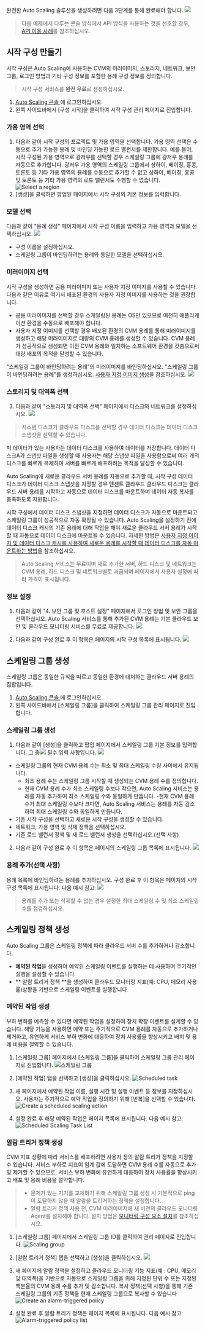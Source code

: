 완전한 Auto Scaling 솔루션을 생성하려면 다음 3단계를 통해 완료해야 합니다.
![](https://main.qcloudimg.com/raw/d8620b89f30c447fda3e068c6b6b782e.png)

> 다음 예제에서 다루는 콘솔 방식에서 API 방식을 사용하는 것을 선호할 경우, [API 이용 사례](https://intl.cloud.tencent.com/document/product/377/4232)를 참조하십시오.

## 시작 구성 만들기
시작 구성은 Auto Scaling에 사용하는 CVM의 미러이미지, 스토리지, 네트워크, 보안 그룹, 로그인 방법과 기타 구성 정보를 포함한 용례 구성 정보를 정의합니다.

>시작 구성 서비스를 **완전 무료**로 생성하십시오.

1. [Auto Scaling 콘솔 ](https://console.cloud.tencent.com/autoscaling/config)에 로그인하십시오.
2. 왼쪽 사이드바에서 [구성 시작]을 클릭하여 시작 구성 관리 페이지로 진입합니다.

### 가용 영역 선택

1. 다음과 같이 시작 구성의 프로젝트 및 가용 영역을 선택합니다.
가용 영역 선택은 수동으로 추가 가능한 용례 및 바인딩 가능한 로드 밸런서를 제한합니다. 예를 들어, 시작 구성된 가용 영역으로 광저우를 선택할 경우 스케일링 그룹에 광저우 용례를 자동으로 추가합니다. 광저우 가용 영역의 스케일링 그룹에서 상하이, 베이징, 홍콩, 토론토 등 기타 가용 영역의 용례를 수동으로 추가할 수 없고 상하이, 베이징, 홍콩 및 토론토 등 기타 가용 영역의 로드 밸런서도 수행할 수 없습니다.
![Select a region](https://main.qcloudimg.com/raw/014744e64c1b5bb3f251a478baa84540.png)
2. [생성]을 클릭하면 팝업된 페이지에서 시작 구성의 기본 정보를 입력합니다.

### 모델 선택

다음과 같이 "용례 생성" 페이지에서 시작 구성 이름을 입력하고 가용 영역과 모델을 선택하십시오.
![](https://main.qcloudimg.com/raw/0bd50d2d909e34deadd5d9681ba5f7e6.png)
- 구성 이름을 설정하십시오.
- 스케일링 그룹이 바인딩하려는 용례와 동일한 모델을 선택하십시오.

### 미러이미지 선택

시작 구성을 생성하면 공용 미러이미지 또는 사용자 지정 이미지를 사용할 수 있습니다.
다음과 같은 이유로 여기서 배포된 환경의 사용자 지정 이미지를 사용하는 것을 권장합니다.
- 공용 미러이미지를 선택할 경우 스케일링된 용례는 OS만 있으므로 여전히 애플리케이션 환경을 수동으로 배포해야 합니다.
- 사용자 지정 이미지를 선택할 경우 배포된 환경의 CVM 용례를 통해 미러이미지를 생성하고 해당 미러이미지로 대량의 CVM 용례를 생성할 수 있습니다. CVM 용례가 성공적으로 생성되면 이전 CVM 용례와 일치하는 소프트웨어 환경을 갖춤으로써 대량 배포의 목적을 달성할 수 있습니다.

"스케일링 그룹이 바인딩하려는 용례”의 미러이미지를 바인딩하십시오. "스케일링 그룹이 바인딩하려는 용례"를 생성하십시오. [사용자 지정 이미지 생성](https://intl.cloud.tencent.com/document/product/213/4942)을 참조하십시오.
![](https://main.qcloudimg.com/raw/51d1974f89849862c8a4536f02864c2a.png)

### 스토리지 및 대역폭 선택

3. 다음과 같이 "스토리지 및 대역폭 선택" 페이지에서 디스크와 네트워크를 설정하십시오.
![](https://main.qcloudimg.com/raw/2ef5c1920b6e1fbb46a9a17c5de91529.png)
> 시스템 디스크가 클라우드 디스크를 선택할 경우 데이터 디스크는 데이터 디스크 스냅샷을 선택할 수 있습니다.

빅 데이터가 있는 사용자는 데이터 디스크를 사용하여 데이터를 저장합니다. 데이터 디스크A가 스냅샷 파일을 생성할 때 사용자는 해당 스냅샷 파일을 사용함으로써 여러 개의 디스크를 빠르게 복제하여 서버를 빠르게 배포하려는 목적을 달성할 수 있습니다.

Auto Scaling에 새로운 클라우드 서버 용례를 자동으로 추가할 때, 시작 구성 데이터 디스크가 데이터 디스크 스냅샷을 지정할 경우 텐센트 클라우드 클라우드 디스크는 클라우드 서버 용례를 시작하고 자동으로 데이터 디스크를 마운트하며 데이터 자동 복사를 충족하도록 지원합니다.

시작 구성에서 데이터 디스크 스냅샷을 지정하면 데이터 디스크가 자동으로 마운트되고 스케일링 그룹이 성공적으로 자동 확장될 수 있습니다. Auto Scaling을 설정하기 전에 데이터 디스크 캐시의 기존 용례에 대해 작업을 해야 새로운 클라우드 서버 용례가 시작할 때 자동으로 데이터 디스크에 마운트될 수 있습니다. 자세한 방법은 [사용자 지정 이미지 및 데이터 디스크 캐시를 사용하여 새로운 용례를 시작할 때 데이터 디스크를 자동 마운트하는 방법](https://intl.cloud.tencent.com/document/product/362/32401)을 참조하십시오.

> Auto Scaling 서비스는 무료이며 새로 추가한 서버, 하드 디스크 및 네트워크는 CVM 용례, 하드 디스크 및 네트워크별로 과금되며 페이지에서 사용자 설정에 따라 가격이 표시됩니다.

### 정보 설정

1. 다음과 같이 "4. 보안 그룹 및 호스트 설정" 페이지에서 로그인 방법 및 보안 그룹을 선택하십시오. Auto Scaling 서비스를 통해 추가된 CVM 용례는 기본 클라우드 보안 및 클라우드 모니터링 서비스를 무료로 제공합니다.
![](https://main.qcloudimg.com/raw/26b2f98e3a32eb5d9a50af56fbe6eb1e.png)

2. 다음과 같이 구성 완료 후 이 항목은 페이지의 시작 구성 목록에 표시됩니다.
![](https://main.qcloudimg.com/raw/7b25c445cf77fecdcf9c67b1f5431a70.png)


## 스케일링 그룹 생성

스케일링 그룹은 동일한 규칙을 따르고 동일한 환경에 대처하는 클라우드 서버 용례의 집합입니다.
1. [Auto Scaling 콘솔 ](https://console.cloud.tencent.com/autoscaling/config)에 로그인하십시오.
2. 왼쪽 사이드바에서 [스케일링 그룹]을 클릭하여 스케일링 그룹 관리 페이지로 진입합니다.

### 스케일링 그룹 생성

1. 다음과 같이 [생성]을 클릭하고 팝업 페이지에서 스케일링 그룹 기본 정보를 입력합니다. 그 중![](//mccdn.qcloud.com/static/img/f9df27a1d1e0d42a7ff08dd884bfa34c/image.png)  필수 입력 사항입니다.
![](https://main.qcloudimg.com/raw/09b130b952b426530acbe5ad6288b5d7.png)

 - 스케일링 그룹의 현재 CVM 용례 수는 최소 및 최대 스케일링 수량 사이에서 유지됩니다.
	- 최초 용례 수는 스케일링 그룹 시작할 때 생성되는 CVM 용례 수를 정의합니다.
	- 현재 CVM 용례 수가 최소 스케일링 수보다 작으면, Auto Scaling 서비스는 용례를 자동 추가하여 최소 스케일링 수와 동일하게 만듭니다.
	-현재 CVM 용례 수가 최대 스케일링 수보다 크다면, Auto Scaling 서비스는 용례를 자동 감소하여 최대 스케일링 수와 동일하게 만듭니다.
 - 기존 시작 구성을 선택하고 새로운 시작 구성을 생성할 수 있습니다.
 - 네트워크, 가용 영역 및 삭제 정책을 선택하십시오.
 - 기존 로드 밸런서 정책 및 새 로드 밸런서 생성을 선택하십시오.(선택 사항)
2. 다음과 같이 구성 완료 후 이 항목은 페이지의 스케일링 그룹 목록에 표시됩니다.
![](https://main.qcloudimg.com/raw/3943d03b316974835be615acef893bd2.png)

### 용례 추가(선택 사항)

용례 목록에 바인딩하려는 용례를 추가하십시오. 구성 완료 후 이 항목은 페이지의 시작 구성 목록에 표시됩니다. 다음 예시 참고:
![](https://main.qcloudimg.com/raw/741d48877eaef9642dfff2193d540403.png)
> 용례를 추가 또는 삭제할 수 없는 경우 설정한 최대 스케일링 수 및 최소 스케일링 수를 점검하십시오.

## 스케일링 정책 생성

Auto Scaling 그룹은 스케일링 정책에 따라 클라우드 서버 수를 추가하거나 감소합니다.
- **예약된 작업**을 생성하여 예약된 스케일링 이벤트를 실행하는 데 사용하며 주기적인 실행을 설정할 수 있습니다.
- ** 알람 트리거 정책 **을 생성하여 클라우드 모니터링 지표(예: CPU, 메모리 사용률)상황을 기반으로 스케일링 이벤트를 실행합니다.

### 예약된 작업 생성

부하 변화를 예측할 수 있다면 예약된 작업을 설정하여 장치 확장 이벤트를 설계할 수 있습니다. 해당 기능을 사용하면 예약 또는 주기적으로 CVM 용례를 자동으로 추가하거나 제거하고, 유연하게 서비스 부하 변화에 대응하여 장치 사용률을 향상시키고 배치 및 용례 비용을 절약할 수 있습니다.

1. [스케일링 그룹] 페이지에서 [스케일링 그룹]을 클릭하여 스케일링 그룹 관리 페이지로 진입합니다.
![스케일링 그룹](https://main.qcloudimg.com/raw/2bd1126836549e378ac52a664e107e79.png)
2. [예약된 작업] 탭을 선택하고 [생성]을 클릭하십시오.
![Scheduled task](https://main.qcloudimg.com/raw/50a8f16c5826b2b1886e1e9aabba8671.png)


3. 새 페이지에서 예약된 작업 이름, 실행 시간 및 실행 이벤트 등 정보를 지정하십시오. 사용자는 주기적으로 예약 작업을 정의하기 위해 [반복]을 선택할 수 있습니다.
![Create a scheduled scaling action](https://main.qcloudimg.com/raw/196e482efed765613323dea3703532e7.png)


4. 설정 완료 후 해당 예약된 작업은 페이지 목록에 표시됩니다. 다음 예시 참고:
![Scheduled Scaling Task List](https://main.qcloudimg.com/raw/3bd91d894eeefb2b3fc5119500694574.png)


### 알람 트리거 정책 생성

CVM 지표 상황에 따라 서비스를 배포하려면 사용자 정의 알람 트리거 정책을 지정할 수 있습니다. 서비스 부하로 지표이 임계 값에 도달하면 CVM 용례 수를 자동으로 추가 및 제거할 수 있으므로, 서비스 부하 변화에 유연하게 대응하여 장치 사용률을 향상시키고 배포 및 용례 비용을 절약합니다.

>
> - 문제가 있는 기기를 교체하기 위해 스케일링 그룹 생성 시 기본적으로 ping이 도달하지 않을 때 알람을 트리거하는 정책을 설정합니다.
> - 알람 트리거 정책 사용 전, CVM 미러이미지에 새 버전의 클라우드 모니터링 Agent를 설치해야 합니다. 설치 방법은 [모니터링 구성 요소 설치](https://intl.cloud.tencent.com/document/product/248/6211)를 참조하십시오.

1. [스케일링 그룹] 페이지에서 스케일링 그룹 ID를 클릭하여 관리 페이지로 진입합니다.
![Scaling group](https://main.qcloudimg.com/raw/2bd1126836549e378ac52a664e107e79.png)

2. [알람 트리거 정책] 탭을 선택하고 [생성]을 클릭하십시오.
![](https://main.qcloudimg.com/raw/50a8f16c5826b2b1886e1e9aabba8671.png)

3. 새 페이지에 알람 정책을 설정하고 클라우드 모니터링 기능 지표(예 : CPU, 메모리 및 대역폭)을 기반으로 자동으로 스케일링 그룹을 위해 지정된 단위 수 또는 지정된 백분율의 CVM 용례 수를 추가 및 감소합니다.
복사 정책(선택 사항)을 통해 기존 스케일링 그룹의 기존 정책을 현재 스케일링 그룹으로 복사할 수 있습니다
![Create an alarm-triggered policy](https://main.qcloudimg.com/raw/196e482efed765613323dea3703532e7.png)  

4. 설정 완료 후 알람 트리거 정책은 페이지 목록에 표시됩니다. 다음 예시 참고:
![Alarm-triggered policy list](https://main.qcloudimg.com/raw/3bd91d894eeefb2b3fc5119500694574.png)



